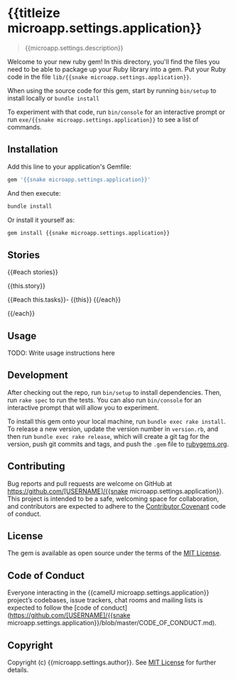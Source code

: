 # {{titleize microapp.settings.application}}

> {{microapp.settings.description}}

Welcome to your new ruby gem! In this directory, you'll find the files you need to be able to package up your Ruby library into a gem. Put your Ruby code in the file `lib/{{snake microapp.settings.application}}`.

When using the source code for this gem, start by running `bin/setup` to install locally or `bundle install`

To experiment with that code, run `bin/console` for an interactive prompt or run `exe/{{snake microapp.settings.application}}` to see a list of commands.

## Installation

Add this line to your application's Gemfile:

```ruby
gem '{{snake microapp.settings.application}}'
```

And then execute:

```bash
bundle install
```

Or install it yourself as:

```bash
gem install {{snake microapp.settings.application}}
```

## Stories

{{#each stories}}

{{this.story}}

{{#each this.tasks}}- {{this}}
{{/each}}

{{/each}}

## Usage

TODO: Write usage instructions here

## Development

After checking out the repo, run `bin/setup` to install dependencies. Then, run `rake spec` to run the tests. You can also run `bin/console` for an interactive prompt that will allow you to experiment.

To install this gem onto your local machine, run `bundle exec rake install`. To release a new version, update the version number in `version.rb`, and then run `bundle exec rake release`, which will create a git tag for the version, push git commits and tags, and push the `.gem` file to [rubygems.org](https://rubygems.org).

## Contributing

Bug reports and pull requests are welcome on GitHub at https://github.com/[USERNAME]/{{snake microapp.settings.application}}. This project is intended to be a safe, welcoming space for collaboration, and contributors are expected to adhere to the [Contributor Covenant](http://contributor-covenant.org) code of conduct.

## License

The gem is available as open source under the terms of the [MIT License](https://opensource.org/licenses/MIT).

## Code of Conduct

Everyone interacting in the {{camelU microapp.settings.application}} project’s codebases, issue trackers, chat rooms and mailing lists is expected to follow the [code of conduct](https://github.com/[USERNAME]/{{snake microapp.settings.application}}/blob/master/CODE_OF_CONDUCT.md).

## Copyright

Copyright (c) {{microapp.settings.author}}. See [MIT License](LICENSE.txt) for further details.
